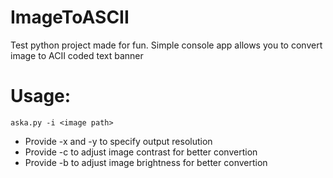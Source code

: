# ImageToASCII
Test python project made for fun. Simple console app allows you to convert image to ACII coded text banner

# Usage:
  `aska.py -i <image path>`
  - Provide -x <int size> and -y <int size> to specify output resolution
  - Provide -c <float multiplyer> to adjust image contrast for better convertion
  - Provide -b <float multiplyer> to adjust image brightness for better convertion
